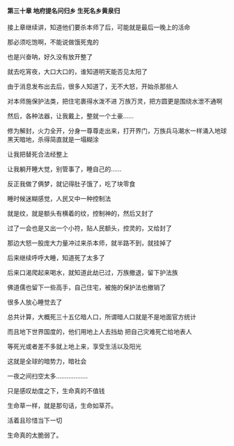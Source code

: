 #### 第三十章 地府提名问归乡 生死名乡黄泉归


接上章继续讲，知道他们要杀本师了后，可能就是最后一晚上的活命

那必须吃饱啊，不能说做饿死鬼的

也是兴奋呐，好久没有放开整了

就去吃宵夜，大口大口的，谁知道明天能否见太阳了

由于消息发布出去后，很多人知道了，无不大怒，开始杀那些人

对本师施保护法类，把住宅裹得水泼不进
万族万灵，把方圆更是围绕水泄不通啊

然后，各种法器，让我戴上，整就一个土豪……

修为解封，火力全开，分身一尊尊走出来，打开界门，万族兵马潮水一样涌入地球
黑天暗地，杀得简直就是一塌糊涂

让我把替死合法经整上

让我躺开睡大觉，别管事了，睡自己的……

反正我做了俩梦，就记得肚子饿了，吃了块零食

睡时候迷糊感觉，人民又中一种控制法

就是纹，就是额头有横着的纹，控制神的，然后又封了

过了一会也是又出一个小符，贴人民额头，控灵的，又给封了

那边大怒一股庞大力量冲过来杀本师，就半路不到，就挂掉了

后来继续呼呼大睡，知道死了太多了


后来口渴爬起来喝水，就知道此劫已过，万族撤退，留下护法族

佛道儒也留下一些高手，自己住宅，被施的保护法也撤销了

很多人放心睡觉去了

总共计算，大概死三十五亿暗人口，所谓暗人口就是不是地面官方统计

而且地下世界国度的，他们用地上人去挡劫
把自己灾难死亡给地表人

等死光或者差不多就上地上来，享受生活以及阳光


这就是全球的暗势力，暗社会


一夜之间扫空太多………………


只是感叹劫度之下，生命真的不值钱


生命草一样，就是那句话，生命如草芥。


活着且珍惜当下一切

生命真的太脆弱了。



